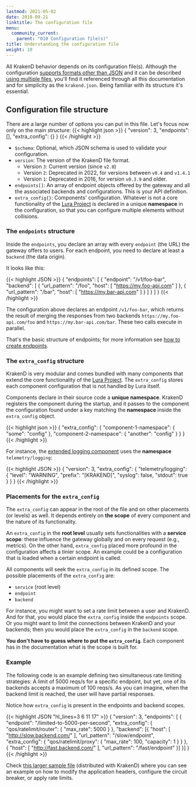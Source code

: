 ```yaml
---
lastmod: 2021-05-02
date: 2018-09-21
linktitle: The configuration file
menu:
  community_current:
    parent: "010 Configuration file(s)"
title: Understanding the configuration file
weight: 10
---
```

All KrakenD behavior depends on its configuration file(s). Although the configuration [supports formats other than JSON](/docs/configuration/supported-formats/) and it can be described [using multiple files](/docs/configuration/flexible-config/), you'll find it referenced through all this documentation and for simplicity as the `krakend.json`. Being familiar with its structure it's essential.

## Configuration file structure
There are a large number of options you can put in this file. Let's focus now only on the main structure:
{{< highlight json >}}
    {
        "version": 3,
        "endpoints": [],
        "extra_config": {}
    }
{{< /highlight >}}


- `$schema`: Optional, which JSON schema is used to validate your configuration.
- `version`: The version of the KrakenD file format.
  - Version `3`: Current version (since `v2.0`)
  - Version `2`: Deprecated in 2022, for versions between `v0.4` and `v1.4.1`
  - Version `1`: Deprecated in 2016, for version `v0.3.9` and older.
- `endpoints[]`: An array of endpoint objects offered by the gateway and all the associated backends and configurations. This is your API definition.
- `extra_config{}`: Components' configuration. Whatever is not a core functionality of the [Lura Project](https://luraproject.org) is declared in a unique **namespace** in the configuration, so that you can configure multiple elements without collisions.

### The `endpoints` structure
Inside the `endpoints`, you declare an array with every `endpoint` (the URL) the gateway offers to users. For each endpoint, you need to declare at least a `backend` (the data origin).

It looks like this:

{{< highlight JSON >}}
{
    "endpoints": [
        {
          "endpoint": "/v1/foo-bar",
          "backend": [
            {
              "url_pattern": "/foo",
              "host": [
                "https://my.foo-api.com"
              ]
            },
            {
              "url_pattern": "/bar",
              "host": [
                "https://my.bar-api.com"
              ]
            }
          ]
        }
      ]
}
{{< /highlight >}}

The configuration above declares an endpoint `/v1/foo-bar`, which returns the result of merging the responses from two backends `https://my.foo-api.com/foo` and `https://my.bar-api.com/bar`. These two calls execute in parallel.

That's the basic structure of endpoints; for more information see [how to create endpoints](/docs/endpoints/creating-endpoints/).

### The `extra_config` structure
KrakenD is very modular and comes bundled with many components that extend the core functionality of the [Lura Project](https://luraproject.org). The `extra_config` stores each component configuration that is not handled by Lura itself.

Components declare in their source code a **unique namespace**. KrakenD registers the component during the startup, and it passes to the component the configuration found under a key matching the **namespace** inside the `extra_config` object.


{{< highlight json >}}
    {
        "extra_config": {
          "component-1-namespace": {
            "some": "config"
          },
          "component-2-namespace": {
            "another": "config"
          }
        }
    }
{{< /highlight >}}

For instance, the [extended logging component](/docs/logging/extended-logging/) uses the **namespace** `telemetry/logging`:

{{< highlight JSON >}}
{
    "version": 3,
    "extra_config": {
        "telemetry/logging": {
          "level": "WARNING",
          "prefix": "[KRAKEND]",
          "syslog": false,
          "stdout": true
        }
    }
}
{{< /highlight >}}

### Placements for the `extra_config`
The `extra_config` can appear in the root of the file and on other placements (or levels) as well. It depends entirely on **the scope** of every component and the nature of its functionality.

An `extra_config` in the **root level** usually sets functionalities with a **service scope**: these influence the gateway globally and on every request (e.g., metrics). On the other hand, `extra_config` placed more profound in the configuration affects a tinier scope. An example could be a configuration that is loaded when a certain endpoint is called.

All components will seek the `extra_config` in its defined scope. The possible placements of the `extra_config` are:

- `service` (root level)
- `endpoint`
- `backend`

For instance, you might want to set a rate limit between a user and KrakenD. And for that, you would place the `extra_config` inside the `endpoints` scope. Or you might want to limit the connections between KrakenD and your backends; then you would place the `extra_config` in the `backend` scope.

**You don't have to guess where to put the `extra_config`**. Each component has in the documentation what is the scope is built for.

### Example
The following code is an example defining two simultaneous rate limiting strategies: A limit of 5000 reqs/s for a specific endpoint, but yet, one of its backends accepts a maximum of 100 reqs/s. As you can imagine, when the backend limit is reached, the user will have partial responses.

Notice how `extra_config` is present in the endpoints and backend scopes.

{{< highlight JSON "hl_lines=3 6 11 17" >}}
{
    "version": 3,
    "endpoints": [
    {
        "endpoint": "/limited-to-5000-per-second",
        "extra_config": {
            "qos/ratelimit/router": {
                "max_rate": 5000
            }
        },
        "backend":
        [{
            "host": [
                "http://slow.backend.com/"
            ],
            "url_pattern": "/slow/endpoint",
            "extra_config": {
                "qos/ratelimit/proxy": {
                    "max_rate": 100,
                    "capacity": 1
                }
            }
        },
        {
            "host": [
                "http://fast.backend.com/"
            ],
            "url_pattern": "/fast/endpoint"
        }]
    }]
}
{{< /highlight >}}

Check [this larger sample file](https://github.com/devopsfaith/krakend-ce/blob/master/krakend.json) (distributed with KrakenD) where you can see an example on how to modify the application headers, configure the circuit breaker, or apply rate limits.